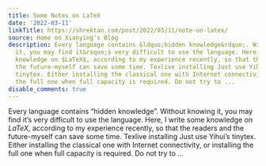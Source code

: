 ```yaml
---
title: Some Notes on LaTeX
date: '2022-03-11'
linkTitle: https://shrektan.com/post/2022/03/11/note-on-latex/
source: Home on Xianying's Blog
description: Every language contains &ldquo;hidden knowledge&rdquo;. Without knowing
  it, you may find it&rsquo;s very difficult to use the language. Here, I write some
  knowledge on $LaTeX$, according to my experience recently, so that the readers and
  the future-myself can save some time. Texlive installing Just use Yihui&rsquo;s
  tinytex. Either installing the classical one with Internet connectivity, or installing
  the full one when full capacity is required. Do not try to ...
disable_comments: true
---
```

Every language contains &ldquo;hidden knowledge&rdquo;. Without knowing it, you may find it&rsquo;s very difficult to use the language. Here, I write some knowledge on $LaTeX$, according to my experience recently, so that the readers and the future-myself can save some time. Texlive installing Just use Yihui&rsquo;s tinytex. Either installing the classical one with Internet connectivity, or installing the full one when full capacity is required. Do not try to ...